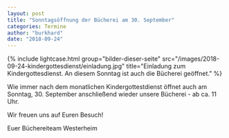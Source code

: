 ```yaml
---
layout: post
title: "Sonntagsöffnung der Bücherei am 30. September"
categories: Termine
author: "burkhard"
date: "2018-09-24"
---
```


{% include lightcase.html group="bilder-dieser-seite"
      src="/images/2018-09-24-kindergottesdienst/einladung.jpg" 
      title="Einladung zum Kindergottesdienst. An diesem Sonntag ist auch die Bücherei geöffnet." %}

Wie immer nach dem monatlichen Kindergottestdienst öffnet auch am Sonntag, 30. September anschließend wieder unsere Bücherei - ab ca. 11 Uhr.

Wir freuen uns auf Euren Besuch!

Euer Büchereiteam Westerheim
